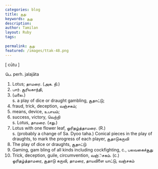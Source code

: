 ```yaml
---
categories: blog
title: சூது
keywords: சூது
description: 
author: Tamilan
layout: Ruby
tags: 
 
permalink: சூது
featured: /images/ttak-48.png
---
```

  
[ cūtu ]  
  
பெ. perh. jalajāta  
1. Lotus; தாமரை. (அக. நி.)  
2. பார். சூரியகாந்தி,  
2. (மலை.)  
s. a play of dice or draught gambling, சூதாட்டு;  
2. fraud, trick, deception, வஞ்சகம்;  
3. means, device, உபாயம்;  
4. success, victory, வெற்றி  
s. Lotus, தாமரை. (சது.)  
2. Lotus with one flower leaf, ஓரிதழ்த்தாமரை. (R.)  
s. (probably a change of Sa. Dyoo taha.) Conical pieces in the play of draughts, to mark the progress of each player, சூதாடுகருவி  
2. The play of dice or draughts, சூதாட்டு  
3. Gaming, gam bling of all kinds including cockfighting, c., பலவகைச்சூது  
4. Trick, deception, guile, circumvention, வஞ்்சகம். (c.)  
ஓரிதழ்த்தாமரை, சூதாடு கருவி, தாமரை, தாயவிளை யாட்டு, வஞ்சகம்